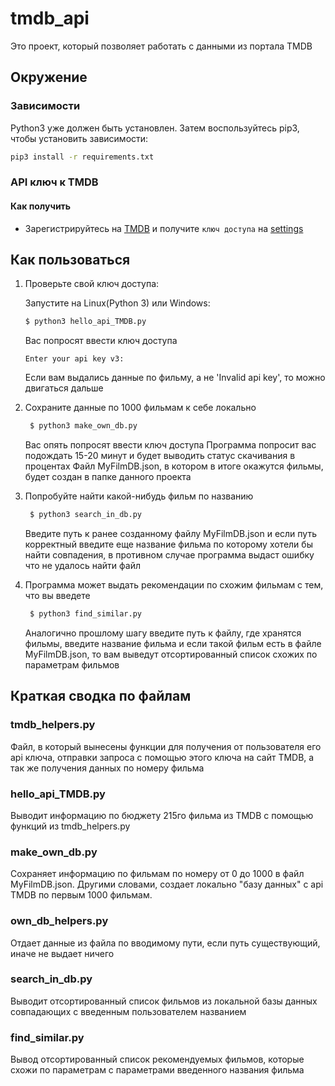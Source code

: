 # tmdb_api

Это проект, который позволяет работать с данными из портала TMDB

## Окружение

### Зависимости

Python3 уже должен быть установлен. Затем воспользуйтесь pip3, чтобы установить зависимости:

```bash
pip3 install -r requirements.txt
```

### API ключ к TMDB

#### Как получить

* Зарегистрируйтесь на [TMDB](https://www.themoviedb.org/signin) и получите `ключ доступа`
  на [settings](https://www.themoviedb.org/settings/api)

## Как пользоваться

1. Проверьте свой ключ доступа:

   Запустите на Linux(Python 3) или Windows:

    ```bash
    $ python3 hello_api_TMDB.py
    ```
   Вас попросят ввести ключ доступа
    ```
    Enter your api key v3:
    ```
   Если вам выдались данные по фильму, а не 'Invalid api key', то можно двигаться дальше


2. Сохраните данные по 1000 фильмам к себе локально

   ```bash
    $ python3 make_own_db.py
    ```
   Вас опять попросят ввести ключ доступа Программа попросит вас подождать 15-20 минут и будет выводить статус
   скачивания в процентах Файл MyFilmDB.json, в котором в итоге окажутся фильмы, будет создан в папке данного проекта


3. Попробуйте найти какой-нибудь фильм по названию

   ```bash
    $ python3 search_in_db.py
    ```
   Введите путь к ранее созданному файлу MyFilmDB.json и если путь корректный введите еще название фильма по которому
   хотели бы найти совпадения, в противном случае программа выдаст ошибку что не удалось найти файл


4. Программа может выдать рекомендации по схожим фильмам с тем, что вы введете

   ```bash
    $ python3 find_similar.py
    ```
   Аналогично прошлому шагу введите путь к файлу, где хранятся фильмы, введите название фильма и если такой фильм есть в
   файле MyFilmDB.json, то вам выведут отсортированный список схожих по параметрам фильмов

## Краткая сводка по файлам

### tmdb_helpers.py

Файл, в который вынесены функции для получения от пользователя его api ключа, отправки запроса с помощью этого ключа на
сайт TMDB, а так же получения данных по номеру фильма

### hello_api_TMDB.py

Выводит информацию по бюджету 215го фильма из TMDB с помощью функций из tmdb_helpers.py

### make_own_db.py

Сохраняет информацию по фильмам по номеру от 0 до 1000 в файл MyFilmDB.json. Другими словами, создает локально "базу
данных" c api TMDB по первым 1000 фильмам.

### own_db_helpers.py

Отдает данные из файла по вводимому пути, если путь существующий, иначе не выдает ничего

### search_in_db.py

Выводит отсортированный список фильмов из локальной базы данных совпадающих с введенным пользователем названием

### find_similar.py

Вывод отсортированный список рекомендуемых фильмов, которые схожи по параметрам с параметрами введенного названия фильма
 

